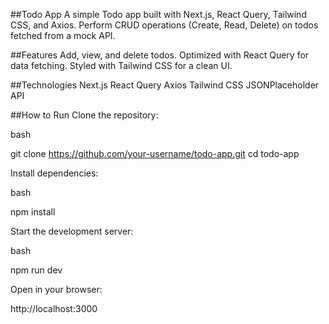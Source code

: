 ##Todo App
A simple Todo app built with Next.js, React Query, Tailwind CSS, and Axios. Perform CRUD operations (Create, Read, Delete) on todos fetched from a mock API.

##Features
Add, view, and delete todos.
Optimized with React Query for data fetching.
Styled with Tailwind CSS for a clean UI.

##Technologies
Next.js
React Query
Axios
Tailwind CSS
JSONPlaceholder API

##How to Run
Clone the repository:

bash

git clone https://github.com/your-username/todo-app.git
cd todo-app

Install dependencies:

bash

npm install

Start the development server:

bash

npm run dev

Open in your browser:

http://localhost:3000
